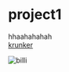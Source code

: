 # project1
hhaahahahah\
[krunker](https://krunker.io/?game=BHN:m0483)


![billi](https://www.fearfreehappyhomes.com/wp-content/uploads/2021/10/Marci-cat-Maggie-1200x797.jpg)
